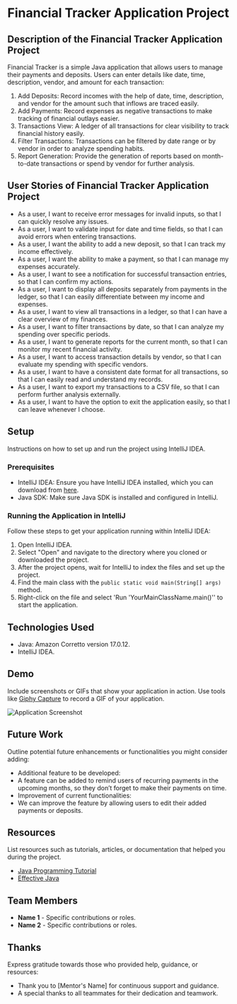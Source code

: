 # Financial Tracker Application Project

## Description of the Financial Tracker Application Project

Financial Tracker is a simple Java application that allows users to manage their payments and deposits.
Users can enter details like date, time, description, vendor, and amount for each transaction:

1. Add Deposits: Record incomes with the help of date, time, description, and vendor for the amount such that inflows are traced easily.
2. Add Payments: Record expenses as negative transactions to make tracking of financial outlays easier.
3. Transactions View: A ledger of all transactions for clear visibility to track financial history easily.
4. Filter Transactions: Transactions can be filtered by date range or by vendor in order to analyze spending habits.
5. Report Generation: Provide the generation of reports based on month-to-date transactions or spend by vendor for further analysis.

## User Stories of Financial Tracker Application Project

- As a user, I want to receive error messages for invalid inputs, so that I can quickly resolve any issues.
- As a user, I want to validate input for date and time fields, so that I can avoid errors when entering transactions.
- As a user, I want the ability to add a new deposit, so that I can track my income effectively.
- As a user, I want the ability to make a payment, so that I can manage my expenses accurately.
- As a user, I want to see a notification for successful transaction entries, so that I can confirm my actions.
- As a user, I want to display all deposits separately from payments in the ledger, so that I can easily differentiate between my income and expenses.
- As a user, I want to view all transactions in a ledger, so that I can have a clear overview of my finances.
- As a user, I want to filter transactions by date, so that I can analyze my spending over specific periods.
- As a user, I want to generate reports for the current month, so that I can monitor my recent financial activity.
- As a user, I want to access transaction details by vendor, so that I can evaluate my spending with specific vendors.
- As a user, I want to have a consistent date format for all transactions, so that I can easily read and understand my records.
- As a user, I want to export my transactions to a CSV file, so that I can perform further analysis externally.
- As a user, I want to have the option to exit the application easily, so that I can leave whenever I choose.


## Setup

Instructions on how to set up and run the project using IntelliJ IDEA.

### Prerequisites

- IntelliJ IDEA: Ensure you have IntelliJ IDEA installed, which you can download from [here](https://www.jetbrains.com/idea/download/).
- Java SDK: Make sure Java SDK is installed and configured in IntelliJ.

### Running the Application in IntelliJ

Follow these steps to get your application running within IntelliJ IDEA:

1. Open IntelliJ IDEA.
2. Select "Open" and navigate to the directory where you cloned or downloaded the project.
3. After the project opens, wait for IntelliJ to index the files and set up the project.
4. Find the main class with the `public static void main(String[] args)` method.
5. Right-click on the file and select 'Run 'YourMainClassName.main()'' to start the application.

## Technologies Used
- Java: Amazon Corretto version 17.0.12.
- IntelliJ IDEA.

## Demo

Include screenshots or GIFs that show your application in action. Use tools like [Giphy Capture](https://giphy.com/apps/giphycapture) to record a GIF of your application.

![Application Screenshot](path/to/your/screenshot.png)

## Future Work

Outline potential future enhancements or functionalities you might consider adding:

- Additional feature to be developed:
- A feature can be added to remind users of recurring payments in the upcoming months, so they don’t forget to make their payments on time.
- Improvement of current functionalities:
- We can improve the feature by allowing users to edit their added payments or deposits.

## Resources

List resources such as tutorials, articles, or documentation that helped you during the project.

- [Java Programming Tutorial](https://www.example.com)
- [Effective Java](https://www.example.com)

## Team Members

- **Name 1** - Specific contributions or roles.
- **Name 2** - Specific contributions or roles.

## Thanks

Express gratitude towards those who provided help, guidance, or resources:

- Thank you to [Mentor's Name] for continuous support and guidance.
- A special thanks to all teammates for their dedication and teamwork.